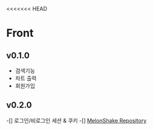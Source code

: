<<<<<<< HEAD
# Front
## v0.1.0
- 검색기능
- 차트 출력
- 회원가입

## v0.2.0
-[] 로그인/비로그인 세션 & 쿠키
-[]
[MelonShake Repository](https://github.com/Melon-Shake/MAIN)

